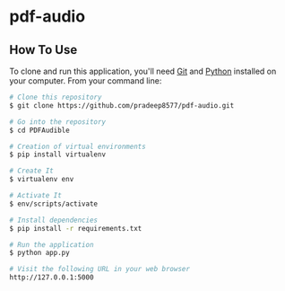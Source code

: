 # pdf-audio

## How To Use

To clone and run this application, you'll need [Git](https://git-scm.com) and [Python](https://www.python.org) installed on your computer. From your command line:

```bash
# Clone this repository
$ git clone https://github.com/pradeep8577/pdf-audio.git

# Go into the repository
$ cd PDFAudible

# Creation of virtual environments
$ pip install virtualenv

# Create It
$ virtualenv env

# Activate It
$ env/scripts/activate

# Install dependencies
$ pip install -r requirements.txt

# Run the application
$ python app.py 

# Visit the following URL in your web browser
http://127.0.0.1:5000
```
